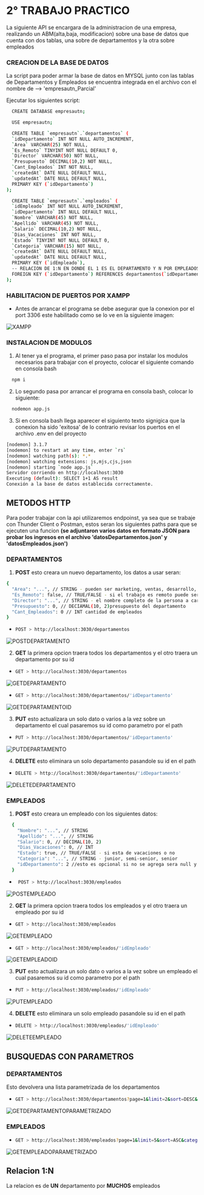 
# **2° TRABAJO PRACTICO**

La siguiente API se encargara de la administracion de una empresa, realizando un ABM(alta,baja, modificacion) sobre una base de datos que cuenta con dos tablas, una sobre de departamentos y la otra sobre empleados

### **CREACION DE LA BASE DE DATOS**

La script para poder armar la base de datos en MYSQL junto con las tablas de Departamentos y Empleados se encuentra integrada en el archivo con el nombre de --> 'empresautn_Parcial'

Ejecutar los siguientes script: 

```bash 
  CREATE DATABASE empresautn;
```

```bash
  USE empresautn;
```

```bash
  CREATE TABLE `empresautn`.`departamentos` (
  `idDepartamento` INT NOT NULL AUTO_INCREMENT,
  `Area` VARCHAR(25) NOT NULL,
  `Es_Remoto` TINYINT NOT NULL DEFAULT 0,
  `Director` VARCHAR(50) NOT NULL,
  `Presupuesto` DECIMAL(10,2) NOT NULL,
  `Cant_Empleados` INT NOT NULL,
  `createdAt` DATE NULL DEFAULT NULL,
  `updatedAt` DATE NULL DEFAULT NULL,
  PRIMARY KEY (`idDepartamento`)
);
```

```bash
  CREATE TABLE `empresautn`.`empleados` (
  `idEmpleado` INT NOT NULL AUTO_INCREMENT, 
  `idDepartamento` INT NULL DEFAULT NULL,
  `Nombre` VARCHAR(45) NOT NULL,
  `Apellido` VARCHAR(45) NOT NULL,
  `Salario` DECIMAL(10,2) NOT NULL,
  `Dias_Vacaciones` INT NOT NULL,
  `Estado` TINYINT NOT NULL DEFAULT 0,
  `Categoria` VARCHAR(15) NOT NULL,
  `createdAt` DATE NULL DEFAULT NULL,
  `updatedAt` DATE NULL DEFAULT NULL,
  PRIMARY KEY (`idEmpleado`),
  -- RELACION DE 1:N EN DONDE EL 1 ES EL DEPARTAMENTO Y N POR EMPLEADOS
  FOREIGN KEY (`idDepartamento`) REFERENCES departamentos(`idDepartamento`)  
);
```

### **HABILITACION DE PUERTOS POR XAMPP**

- Antes de arrancar el programa se debe asegurar que la conexion por el port 3306 este habilitado como se lo ve en la siguiente imagen:

![XAMPP](./assets/xampp.PNG)


### **INSTALACION DE MODULOS**

1) Al tener ya el programa, el primer paso pasa por instalar los modulos necesarios para trabajar con el proyecto, colocar el siguiente comando en consola bash


```bash
  npm i
```

2) Lo segundo pasa por arrancar el programa en consola bash, colocar lo siguiente:

```bash
  nodemon app.js
```

3) Si en consola bash llega aparecer el siguiento texto signigica que la conexion ha sido 'exitosa' de lo contrario revisar los puertos en el archivo .env en del proyecto

```bash
[nodemon] 3.1.7
[nodemon] to restart at any time, enter `rs`
[nodemon] watching path(s): *.*
[nodemon] watching extensions: js,mjs,cjs,json
[nodemon] starting `node app.js`
Servidor corriendo en http://localhost:3030
Executing (default): SELECT 1+1 AS result
Conexión a la base de datos establecida correctamente. 
```

## **METODOS HTTP**

Para poder trabajar con la api utilizaremos endpoinst, ya sea que se trabaje con Thunder Client o Postman, estos seran los siguientes paths para que se ejecuten una funcion **(se adjuntaron varios datos en formato JSON para probar los ingresos en el archivo 'datosDepartamentos.json' y 'datosEmpleados.json')**

### DEPARTAMENTOS

1) **POST** esto creara un nuevo departamento, los datos a usar seran:

  ```bash 
  {
    "Area": "...", // STRING - pueden ser marketing, ventas, desarrollo, etc
    "Es_Remoto": false, // TRUE/FALSE - si el trabajo es remoto puede ser false o true
    "Director": "...", // STRING - el nombre completo de la persona a cargo
    "Presupuesto": 0, // DECIAMAL(10, 2)presupuesto del departamento
    "Cant_Empleados": 0 // INT cantidad de empleados
  }
  ```
  
 -  ```bash 
    POST > http://localhost:3030/departamentos
    ```

![POSTDEPARTAMENTO](./assets/deptoPOST.PNG)

2) **GET** la primera opcion traera todos los departamentos y el otro traera un departamento por su id

    
- ```bash 
  GET > http://localhost:3030/departamentos
  ```

![GETDEPARTAMENTO](./assets/deptoGET.PNG)


- ```bash 
  GET > http://localhost:3030/departamentos/'idDepartamento'
  ```

![GETDEPARTAMENTOID](./assets/deptoGETID.PNG)


3) **PUT** esto actualizara un solo dato o varios a la vez sobre un departamento el cual pasaremos su id como parametro por el path 

  - ```bash 
    PUT > http://localhost:3030/departamentos/'idDepartamento'
    ```

![PUTDEPARTAMENTO](./assets/deptoPUT.PNG)

4) **DELETE** esto eliminara un solo departamento pasandole su id en el path

  - ```bash 
    DELETE > http://localhost:3030/departamentos/'idDepartamento'
    ```

![DELETEDEPARTAMENTO](./assets/deptoDELETE.PNG)

### EMPLEADOS 

1) **POST** esto creara un empleado con los siguientes datos:

```bash
  {
    "Nombre": "...", // STRING
    "Apellido": "...", // STRING
    "Salario": 0, // DECIMAL(10, 2)
    "Dias_Vacaciones": 0, // INT
    "Estado": true, // TRUE/FALSE - si esta de vacaciones o no
    "Categoria": "...", // STRING - junior, semi-senior, senior
    "idDepartamento": 2 //esto es opcional si no se agrega sera null y no hay relacion 1:N
  }
```

-  ```bash 
    POST > http://localhost:3030/empleados
    ```

![POSTEMPLEADO](./assets/empPOST.PNG)


2) **GET** la primera opcion traera todos los empleados y el otro traera un empleado por su id

- ```bash 
  GET > http://localhost:3030/empleados
  ```

![GETEMPLEADO](./assets/empGET.PNG)


- ```bash 
  GET > http://localhost:3030/empleados/'idEmpleado'
  ```

![GETEMPLEADOID](./assets/empGETID.PNG)

3) **PUT** esto actualizara un solo dato o varios a la vez sobre un empleado el cual pasaremos su id como parametro por el path 

  - ```bash 
    PUT > http://localhost:3030/empleados/'idEmpleado'
    ```

![PUTEMPLEADO](./assets/empPUT.PNG)

4) **DELETE** esto eliminara un solo empleado pasandole su id en el path

  - ```bash 
    DELETE > http://localhost:3030/empleados/'idEmpleado'
    ```

![DELETEEMPLEADO](./assets/empDELETE.PNG)

## BUSQUEDAS CON PARAMETROS

### DEPARTAMENTOS

Esto devolvera una lista parametrizada de los departamentos

- ```bash
  GET > http://localhost:3030/departamentos?page=1&limit=2&sort=DESC&es_Remoto=false
  ```

![GETDEPARTAMENTOPARAMETRIZADO](./assets/getDeptParam.PNG)


### EMPLEADOS

- ```bash
  GET > http://localhost:3030/empleados?page=1&limit=5&sort=ASC&categoria=junior&estado=true
  ```

![GETEMPLEADOPARAMETRIZADO](./assets/getEmpParam.PNG)


## **Relacion 1:N**

La relacion es de **UN** departamento por **MUCHOS** empleados